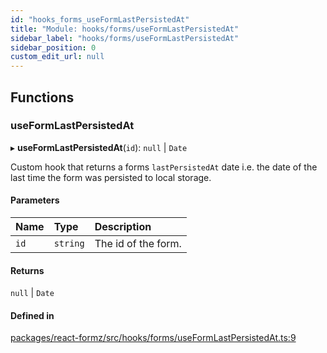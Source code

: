 ```yaml
---
id: "hooks_forms_useFormLastPersistedAt"
title: "Module: hooks/forms/useFormLastPersistedAt"
sidebar_label: "hooks/forms/useFormLastPersistedAt"
sidebar_position: 0
custom_edit_url: null
---
```


## Functions

### useFormLastPersistedAt

▸ **useFormLastPersistedAt**(`id`): ``null`` \| `Date`

Custom hook that returns a forms `lastPersistedAt` date i.e.
the date of the last time the form was persisted to
local storage.

#### Parameters

| Name | Type | Description |
| :------ | :------ | :------ |
| `id` | `string` | The id of the form. |

#### Returns

``null`` \| `Date`

#### Defined in

[packages/react-formz/src/hooks/forms/useFormLastPersistedAt.ts:9](https://github.com/ZerryStack/react-formz/blob/main/packages/react-formz/src/hooks/forms/useFormLastPersistedAt.ts#L9)
